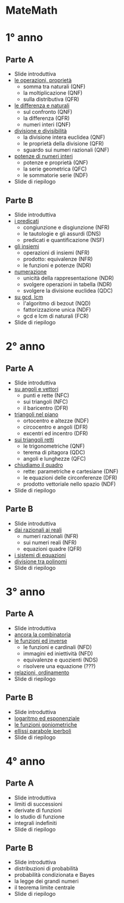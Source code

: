 # MateMath

# 1° anno

## Parte A
- Slide introduttiva
- <a href="1°/1°A/1°A_1.html">le operazioni, proprietà</a>
  - somma tra naturali (QNF)
  - la moltiplicazione (QNF)
  - sulla distributiva (QFR)
- <a href="1°/1°A/1°A_2.html">le differenza e naturali</a>
  - sul confronto (QNF)
  - la differenza (QFR)
  - numeri interi (QNF)
- <a href="1°/1°A/1°A_3.html">divisione e divisibilità</a>
  - la divisione intera euclidea (QNF)
  - le proprietà della divisione (QFR)
  - sguardo sui numeri razionali (QNF)
- <a href="1°/1°A/1°A_4.html">potenze di numeri interi</a>
  - potenze e proprietà (QNF)
  - la serie geometrica (QFC)
  - le sommatorie serie (NDF)
- Slide di riepilogo

## Parte B
- Slide introduttiva
- <a href="1°/1°B/1°B_1.html">i predicati</a>
  - congiunzione e disgiunzione (NFR)
  - le tautologie e gli assurdi (DNS)
  - predicati e quantificazione (NSF)
- <a href="1°/1°B/1°B_2.html">gli insiemi</a>
  - operazioni di insiemi (NFR)
  - prodotto: equivalenze (NFR)
  - le funzioni e potenze (NDR)
- <a href="1°/1°B/1°B_3.html">numerazione</a>
  - unicità della rappresentazione (NDR)
  - svolgere operazioni in tabella (NDR)
  - svolgere la divisione euclidea (QDC)
- <a href="1°/1°B/1°B_4.html">su gcd, lcm</a>
  - l'algoritmo di bezout (NQD)
  - fattorizzazione unica (NDF)
  - gcd e lcm di naturali (FCR)
- Slide di riepilogo

# 2° anno

## Parte A
- Slide introduttiva
- <a href="2°/2°A/2°A_1.html">su angoli e vettori</a>
  - punti e rette (NFC)
  - sui triangoli (NFC)
  - il baricentro (DFR)
- <a href="2°/2°A/2°A_2.html">triangoli nel piano</a>
  - ortocentro e altezze (NDF)
  - circocentro e angoli (DFR)
  - excentri ed incentro (DFR)
- <a href="2°/2°A/2°A_3.html">sui triangoli retti</a>
  - le trigonometriche (QNF)
  - terema di pitagora (QDC)
  - angoli e lunghezze (QFC)
- <a href="2°/2°A/2°A_4.html">chiudiamo il quadro</a>
  - rette: parametriche e cartesiane (DNF)
  - le equazioni delle circonferenze (DFR)
  - prodotto vettoriale nello spazio (NDF)
- Slide di riepilogo

## Parte B
- Slide introduttiva
- <a href="2°/2°B/2°B_1.html">dai razionali ai reali</a>
  - numeri razionali (NFR)
  - sui numeri reali (NFR)
  - equazioni quadre (QFR)
- <a href="2°/2°B/2°B_2.html">i sistemi di equazioni</a>
- <a href="2°/2°B/2°B_3.html">divisione tra polinomi</a>
- Slide di riepilogo

# 3° anno

## Parte A
- Slide introduttiva
- <a href="3°/3°A/3°A_1.html">ancora la combinatoria</a>
- <a href="3°/3°A/3°A_2.html">le funzioni ed inverse</a>
  - le funzioni e cardinali (NFD)
  - immagini ed iniettività (NFD)
  - equivalenze e quozienti (NDS)
  - risolvere una equazione (???)
- <a href="3°/3°A/3°A_3.html">relazioni, ordinamento</a>
- Slide di riepilogo

## Parte B
- Slide introduttiva
- <a href="3°/3°B/3°B_1.html">logaritmo ed esponenziale</a>
- <a href="3°/3°B/3°B_2.html">le funzioni goniometriche</a>
- <a href="3°/3°B/3°B_3.html">ellissi parabole iperboli</a>
- Slide di riepilogo

# 4° anno

## Parte A
- Slide introduttiva
- limiti di successioni
- derivate di funzioni
- lo studio di funzione
- integrali indefiniti
- Slide di riepilogo

## Parte B
- Slide introduttiva
- distribuzioni di probabilità
- probabilità condizionata e Bayes
- la legge dei grandi numeri
- il teorema limite centrale
- Slide di riepilogo